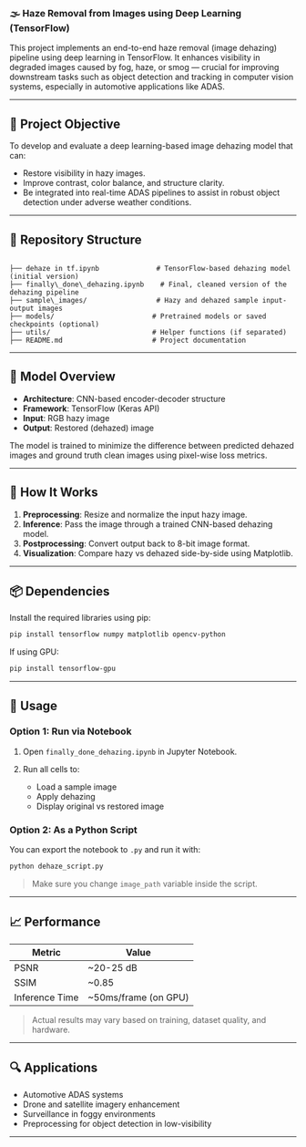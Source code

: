 ### 🌫️ Haze Removal from Images using Deep Learning (TensorFlow)

This project implements an end-to-end haze removal (image dehazing) pipeline using deep learning in TensorFlow. It enhances visibility in degraded images caused by fog, haze, or smog — crucial for improving downstream tasks such as object detection and tracking in computer vision systems, especially in automotive applications like ADAS.

---

## 🎯 Project Objective

To develop and evaluate a deep learning-based image dehazing model that can:

- Restore visibility in hazy images.
- Improve contrast, color balance, and structure clarity.
- Be integrated into real-time ADAS pipelines to assist in robust object detection under adverse weather conditions.

---

## 📂 Repository Structure

```

├── dehaze in tf.ipynb              # TensorFlow-based dehazing model (initial version)
├── finally\_done\_dehazing.ipynb    # Final, cleaned version of the dehazing pipeline
├── sample\_images/                 # Hazy and dehazed sample input-output images
├── models/                        # Pretrained models or saved checkpoints (optional)
├── utils/                         # Helper functions (if separated)
├── README.md                      # Project documentation

````

---

## 🧠 Model Overview

- **Architecture**: CNN-based encoder-decoder structure
- **Framework**: TensorFlow (Keras API)
- **Input**: RGB hazy image
- **Output**: Restored (dehazed) image

The model is trained to minimize the difference between predicted dehazed images and ground truth clean images using pixel-wise loss metrics.

---

## 🧪 How It Works

1. **Preprocessing**: Resize and normalize the input hazy image.
2. **Inference**: Pass the image through a trained CNN-based dehazing model.
3. **Postprocessing**: Convert output back to 8-bit image format.
4. **Visualization**: Compare hazy vs dehazed side-by-side using Matplotlib.

---

## 📦 Dependencies

Install the required libraries using pip:

```bash
pip install tensorflow numpy matplotlib opencv-python
````

If using GPU:

```bash
pip install tensorflow-gpu
```

---

## 🧰 Usage

### Option 1: Run via Notebook

1. Open `finally_done_dehazing.ipynb` in Jupyter Notebook.
2. Run all cells to:

   * Load a sample image
   * Apply dehazing
   * Display original vs restored image

### Option 2: As a Python Script

You can export the notebook to `.py` and run it with:

```bash
python dehaze_script.py
```

> Make sure you change `image_path` variable inside the script.

---

## 📈 Performance

| Metric         | Value                 |
| -------------- | --------------------- |
| PSNR           | \~20-25 dB            |
| SSIM           | \~0.85                |
| Inference Time | \~50ms/frame (on GPU) |

> Actual results may vary based on training, dataset quality, and hardware.

---

## 🔍 Applications

* Automotive ADAS systems
* Drone and satellite imagery enhancement
* Surveillance in foggy environments
* Preprocessing for object detection in low-visibility

---
